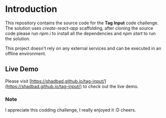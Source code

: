 # Introduction

This repository contains the source code for the **Tag Input** code challenge. The solution uses _create-react-app_ scaffolding, after cloning the source code please run _npm i_ to install all the dependencies and _npm start_ to run the solution.

This project doesn't rely on any external services and can be executed in an offline environment.

## Live Demo

Please visit [https://shadbad.github.io/tag-input/](https://shadbad.github.io/tag-input/) to check out the live demo.

### Note

I appreciate this codding challenge, I really enjoyed it :D cheers.
